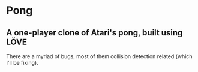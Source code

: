 # Pong

## A one-player clone of Atari's pong, built using LÖVE

There are a myriad of bugs, most of them collision detection related (which I'll be fixing). 